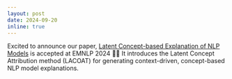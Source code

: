 ```yaml
---
layout: post
date: 2024-09-20
inline: true
---
```


 Excited to announce our paper, <a href="https://arxiv.org/pdf/2404.12545"> Latent Concept-based Explanation of NLP Models</a> is accepted at EMNLP 2024 🎊🎉 It introduces the Latent Concept Attribution method (LACOAT) for generating context-driven, concept-based NLP model explanations.
